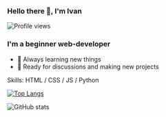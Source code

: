### Hello there 👋, I'm Ivan


![Profile views](https://gpvc.arturio.dev/ermakov95)  

### I'm a beginner web-developer
- 🌱 Always learning new things
- 🔭 Ready for discussions and making new projects

Skills: HTML / CSS / JS / Python


[![Top Langs](https://github-readme-stats.vercel.app/api/top-langs/?username=ermakov95)](https://github.com/anuraghazra/github-readme-stats)

![GitHub stats](https://github-readme-stats.vercel.app/api?username=ermakov95&show_icons=true)  

